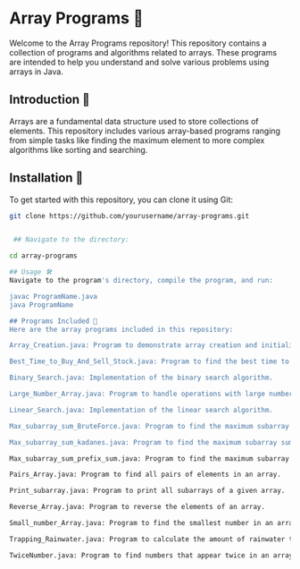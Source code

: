 
# Array Programs 🧮

Welcome to the Array Programs repository! This repository contains a collection of programs and algorithms related to arrays. These programs are intended to help you understand and solve various problems using arrays in Java.

## Introduction 📖

Arrays are a fundamental data structure used to store collections of elements. This repository includes various array-based programs ranging from simple tasks like finding the maximum element to more complex algorithms like sorting and searching.

## Installation 💾

To get started with this repository, you can clone it using Git:


```bash
git clone https://github.com/yourusername/array-programs.git


 ## Navigate to the directory:

cd array-programs

## Usage 🛠️
Navigate to the program's directory, compile the program, and run:

javac ProgramName.java
java ProgramName

## Programs Included 📑
Here are the array programs included in this repository:

Array_Creation.java: Program to demonstrate array creation and initialization.

Best_Time_to_Buy_And_Sell_Stock.java: Program to find the best time to buy and sell stock for maximum profit.

Binary_Search.java: Implementation of the binary search algorithm.

Large_Number_Array.java: Program to handle operations with large numbers stored in arrays.

Linear_Search.java: Implementation of the linear search algorithm.

Max_subarray_sum_BruteForce.java: Program to find the maximum subarray sum using the brute force approach.

Max_subarray_sum_kadanes.java: Program to find the maximum subarray sum using Kadane's algorithm.

Max_subarray_sum_prefix_sum.java: Program to find the maximum subarray sum using the prefix sum approach.

Pairs_Array.java: Program to find all pairs of elements in an array.

Print_subarray.java: Program to print all subarrays of a given array.

Reverse_Array.java: Program to reverse the elements of an array.

Small_number_Array.java: Program to find the smallest number in an array.

Trapping_Rainwater.java: Program to calculate the amount of rainwater trapped between bars.

TwiceNumber.java: Program to find numbers that appear twice in an array.
